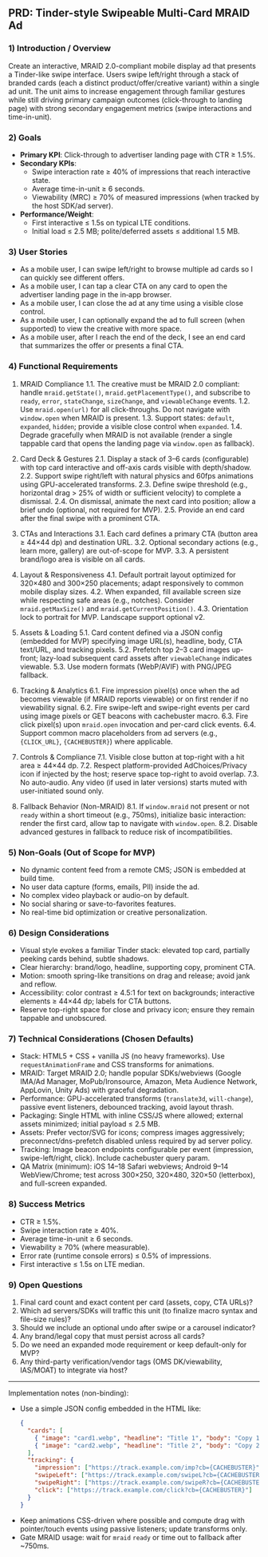 ## PRD: Tinder-style Swipeable Multi-Card MRAID Ad

### 1) Introduction / Overview
Create an interactive, MRAID 2.0-compliant mobile display ad that presents a Tinder-like swipe interface. Users swipe left/right through a stack of branded cards (each a distinct product/offer/creative variant) within a single ad unit. The unit aims to increase engagement through familiar gestures while still driving primary campaign outcomes (click-through to landing page) with strong secondary engagement metrics (swipe interactions and time-in-unit).

### 2) Goals
- **Primary KPI**: Click-through to advertiser landing page with CTR ≥ 1.5%.
- **Secondary KPIs**:
  - Swipe interaction rate ≥ 40% of impressions that reach interactive state.
  - Average time-in-unit ≥ 6 seconds.
  - Viewability (MRC) ≥ 70% of measured impressions (when tracked by the host SDK/ad server).
- **Performance/Weight**:
  - First interactive ≤ 1.5s on typical LTE conditions.
  - Initial load ≤ 2.5 MB; polite/deferred assets ≤ additional 1.5 MB.

### 3) User Stories
- As a mobile user, I can swipe left/right to browse multiple ad cards so I can quickly see different offers.
- As a mobile user, I can tap a clear CTA on any card to open the advertiser landing page in the in‑app browser.
- As a mobile user, I can close the ad at any time using a visible close control.
- As a mobile user, I can optionally expand the ad to full screen (when supported) to view the creative with more space.
- As a mobile user, after I reach the end of the deck, I see an end card that summarizes the offer or presents a final CTA.

### 4) Functional Requirements
1. MRAID Compliance
   1.1. The creative must be MRAID 2.0 compliant: handle `mraid.getState()`, `mraid.getPlacementType()`, and subscribe to `ready`, `error`, `stateChange`, `sizeChange`, and `viewableChange` events.
   1.2. Use `mraid.open(url)` for all click-throughs. Do not navigate with `window.open` when MRAID is present.
   1.3. Support states: `default`, `expanded`, `hidden`; provide a visible close control when `expanded`.
   1.4. Degrade gracefully when MRAID is not available (render a single tappable card that opens the landing page via `window.open` as fallback).

2. Card Deck & Gestures
   2.1. Display a stack of 3–6 cards (configurable) with top card interactive and off-axis cards visible with depth/shadow.
   2.2. Support swipe right/left with natural physics and 60fps animations using GPU-accelerated transforms.
   2.3. Define swipe threshold (e.g., horizontal drag > 25% of width or sufficient velocity) to complete a dismissal.
   2.4. On dismissal, animate the next card into position; allow a brief undo (optional, not required for MVP).
   2.5. Provide an end card after the final swipe with a prominent CTA.

3. CTAs and Interactions
   3.1. Each card defines a primary CTA (button area ≥ 44×44 dp) and destination URL.
   3.2. Optional secondary actions (e.g., learn more, gallery) are out-of-scope for MVP.
   3.3. A persistent brand/logo area is visible on all cards.

4. Layout & Responsiveness
   4.1. Default portrait layout optimized for 320×480 and 300×250 placements; adapt responsively to common mobile display sizes.
   4.2. When expanded, fill available screen size while respecting safe areas (e.g., notches). Consider `mraid.getMaxSize()` and `mraid.getCurrentPosition()`.
   4.3. Orientation lock to portrait for MVP. Landscape support optional v2.

5. Assets & Loading
   5.1. Card content defined via a JSON config (embedded for MVP) specifying image URL(s), headline, body, CTA text/URL, and tracking pixels.
   5.2. Prefetch top 2–3 card images up-front; lazy-load subsequent card assets after `viewableChange` indicates viewable.
   5.3. Use modern formats (WebP/AVIF) with PNG/JPEG fallback.

6. Tracking & Analytics
   6.1. Fire impression pixel(s) once when the ad becomes viewable (if MRAID reports viewable) or on first render if no viewability signal.
   6.2. Fire swipe-left and swipe-right events per card using image pixels or GET beacons with cachebuster macro.
   6.3. Fire click pixel(s) upon `mraid.open` invocation and per-card click events.
   6.4. Support common macro placeholders from ad servers (e.g., `{CLICK_URL}`, `{CACHEBUSTER}`) where applicable.

7. Controls & Compliance
   7.1. Visible close button at top-right with a hit area ≥ 44×44 dp.
   7.2. Respect platform-provided AdChoices/Privacy icon if injected by the host; reserve space top-right to avoid overlap.
   7.3. No auto-audio. Any video (if used in later versions) starts muted with user-initiated sound only.

8. Fallback Behavior (Non-MRAID)
   8.1. If `window.mraid` not present or not `ready` within a short timeout (e.g., 750ms), initialize basic interaction: render the first card, allow tap to navigate with `window.open`.
   8.2. Disable advanced gestures in fallback to reduce risk of incompatibilities.

### 5) Non-Goals (Out of Scope for MVP)
- No dynamic content feed from a remote CMS; JSON is embedded at build time.
- No user data capture (forms, emails, PII) inside the ad.
- No complex video playback or audio-on by default.
- No social sharing or save-to-favorites features.
- No real-time bid optimization or creative personalization.

### 6) Design Considerations
- Visual style evokes a familiar Tinder stack: elevated top card, partially peeking cards behind, subtle shadows.
- Clear hierarchy: brand/logo, headline, supporting copy, prominent CTA.
- Motion: smooth spring-like transitions on drag and release; avoid jank and reflow.
- Accessibility: color contrast ≥ 4.5:1 for text on backgrounds; interactive elements ≥ 44×44 dp; labels for CTA buttons.
- Reserve top-right space for close and privacy icon; ensure they remain tappable and unobscured.

### 7) Technical Considerations (Chosen Defaults)
- Stack: HTML5 + CSS + vanilla JS (no heavy frameworks). Use `requestAnimationFrame` and CSS transforms for animations.
- MRAID: Target MRAID 2.0; handle popular SDKs/webviews (Google IMA/Ad Manager, MoPub/Ironsource, Amazon, Meta Audience Network, AppLovin, Unity Ads) with graceful degradation.
- Performance: GPU-accelerated transforms (`translate3d`, `will-change`), passive event listeners, debounced tracking, avoid layout thrash.
- Packaging: Single HTML with inline CSS/JS where allowed; external assets minimized; initial payload ≤ 2.5 MB.
- Assets: Prefer vector/SVG for icons; compress images aggressively; preconnect/dns-prefetch disabled unless required by ad server policy.
- Tracking: Image beacon endpoints configurable per event (impression, swipe-left/right, click). Include cachebuster query param.
- QA Matrix (minimum): iOS 14–18 Safari webviews; Android 9–14 WebView/Chrome; test across 300×250, 320×480, 320×50 (letterbox), and full-screen expanded.

### 8) Success Metrics
- CTR ≥ 1.5%.
- Swipe interaction rate ≥ 40%.
- Average time-in-unit ≥ 6 seconds.
- Viewability ≥ 70% (where measurable).
- Error rate (runtime console errors) ≤ 0.5% of impressions.
- First interactive ≤ 1.5s on LTE median.

### 9) Open Questions
1. Final card count and exact content per card (assets, copy, CTA URLs)?
2. Which ad servers/SDKs will traffic this unit (to finalize macro syntax and file-size rules)?
3. Should we include an optional undo after swipe or a carousel indicator?
4. Any brand/legal copy that must persist across all cards?
5. Do we need an expanded mode requirement or keep default-only for MVP?
6. Any third-party verification/vendor tags (OMS DK/viewability, IAS/MOAT) to integrate via host?

---

Implementation notes (non-binding):
- Use a simple JSON config embedded in the HTML like:
  ```json
  {
    "cards": [
      { "image": "card1.webp", "headline": "Title 1", "body": "Copy 1", "ctaText": "Shop Now", "ctaUrl": "https://example.com/1" },
      { "image": "card2.webp", "headline": "Title 2", "body": "Copy 2", "ctaText": "Learn More", "ctaUrl": "https://example.com/2" }
    ],
    "tracking": {
      "impression": ["https://track.example.com/imp?cb={CACHEBUSTER}"],
      "swipeLeft": ["https://track.example.com/swipeL?cb={CACHEBUSTER}"],
      "swipeRight": ["https://track.example.com/swipeR?cb={CACHEBUSTER}"],
      "click": ["https://track.example.com/click?cb={CACHEBUSTER}"]
    }
  }
  ```
- Keep animations CSS-driven where possible and compute drag with pointer/touch events using passive listeners; update transforms only.
- Gate MRAID usage: wait for `mraid` `ready` or time out to fallback after ~750ms.


